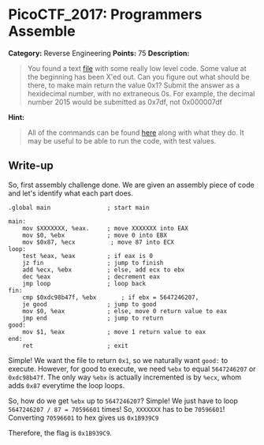 # PicoCTF_2017: Programmers Assemble

**Category:** Reverse Engineering
**Points:** 75
**Description:**

>You found a text [file](assembly.s) with some really low level code. Some value at the beginning has been X'ed out. Can you figure out what should be there, to make main return the value 0x1? Submit the answer as a hexidecimal number, with no extraneous 0s. For example, the decimal number 2015 would be submitted as 0x7df, not 0x000007df

**Hint:**

>All of the commands can be found [here](https://en.wikipedia.org/wiki/X86_assembly_language) along with what they do.
It may be useful to be able to run the code, with test values.

## Write-up
So, first assembly challenge done.  We are given an assembly piece of code and let's identify what each part does.

    .global main                ; start main

    main:
        mov $XXXXXXX, %eax.     ; move XXXXXXX into EAX 
        mov $0, %ebx            ; move 0 into EBX
        mov $0x87, %ecx          ; move 87 into ECX
    loop:
        test %eax, %eax         ; if eax is 0
        jz fin                  ; jump to finish
        add %ecx, %ebx          ; else, add ecx to ebx
        dec %eax                ; decrement eax
        jmp loop                ; loop back
    fin:
        cmp $0xdc98b47f, %ebx       ; if ebx = 5647246207,
        je good                 ; jump to good
        mov $0, %eax            ; else, move 0 return value to eax
        jmp end                 ; jump to return
    good:
        mov $1, %eax            ; move 1 return value to eax
    end:
        ret                     ; exit

Simple! We want the file to return `0x1`, so we naturally want `good:` to execute. However, for good to execute, we need `%ebx` to equal `5647246207` or `0xdc98b47f`. The only way `%ebx` is actually incremented is by `%ecx`, whom adds `0x87` everytime the loop loops.

So, how do we get `%ebx` up to `5647246207`? Simple! We just have to loop `5647246207 / 87 = 70596601` times! So, `XXXXXXX` has to be `70596601`! Converting `70596601` to hex gives us `0x1B939C9`

Therefore, the flag is `0x1B939C9`.
<!--stackedit_data:
eyJoaXN0b3J5IjpbLTM4Njg5ODMwMywtMTMzNzEyMzc2NCwzMT
k1OTYyNl19
-->